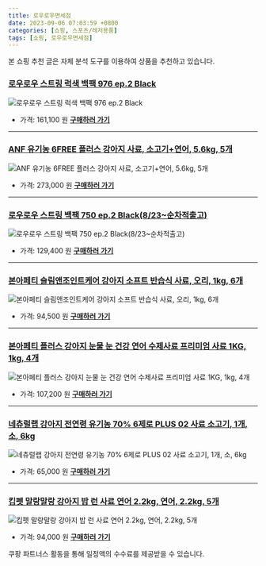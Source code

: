 ```yaml
---
title: 로우로우면세점
date: 2023-09-06 07:03:59 +0800
categories: [쇼핑, 스포츠/레저용품]
tags: [쇼핑, 로우로우면세점]
---
```

본 쇼핑 추천 글은 자체 분석 도구를 이용하여 상품을 추천하고 있습니다.
### [로우로우 스트링 럭색 백팩 976 ep.2 Black](https://link.coupang.com/re/AFFSDP?lptag=AF1030537&pageKey=7449689651&itemId=19391145199&vendorItemId=86984740025&traceid=V0-153-4123de6ea39fa94f&requestid=20230907070359397033130464&token=31850C%7CMIXED)
![로우로우 스트링 럭색 백팩 976 ep.2 Black](https://ads-partners.coupang.com/image1/LX8HG4sEVvEE7nAKLYiPg9d1XkQOZMqk7TiqCNKqpoidpvSM9Xhx4wdDeQlwpUNUBXM4EYMlXfARHgpVuwdL6OT0MbVelWaghyVpf3xQ6cTsUrQxhIzkhIlSrQ9d0tNRJ4VsT8iQ7gIkglN9S11BvtB9Mn6TFGZeZgcgxS-bM0xhp11SVZ1HXovsHdo0qEiG7G4u0XVH6VoRt6GRi9RmXvIoHKF1uSXwZEFnO0Di8S4qdSELjKvVJ12bwFqjSaZ3AoDyWHGGvdnPV8DJujCY1okc-fgQ4wjOX9DOpDC23K0=)
- 가격: 161,100 원
[**구매하러 가기**](https://link.coupang.com/re/AFFSDP?lptag=AF1030537&pageKey=7449689651&itemId=19391145199&vendorItemId=86984740025&traceid=V0-153-4123de6ea39fa94f&requestid=20230907070359397033130464&token=31850C%7CMIXED)
---
### [ANF 유기농 6FREE 플러스 강아지 사료, 소고기+연어, 5.6kg, 5개](https://link.coupang.com/re/AFFSDP?lptag=AF1030537&pageKey=1285967491&itemId=14592182672&vendorItemId=81966421163&traceid=V0-153-165cadbff8053466&clickBeacon=O252RiO2P9nPgv0mkSFftJhwVY%2BuW9WCMqDGx7UkjQH4tgs4cKNb%2FFTl52p9MliGydsEg5%2BHUKSMTQWi29Hr4Sy4mT1lfzHKpBY4HKeCL4WBxHLQPYa8%2FdyWYFxYUjOo%2BUVl9f2vQmrAb2yDKQevE1UOLF8H3lEjlyLjwd41hCd0Ate9xUXrRkXvEOv3GJXpJalD8SRfSMkmOTXNaIhcK8IMxwS4N82jQYZvU%2BnNQkHIBlD6Rp6qZ8FcZo3voTCjXMhfnQhgnuQ09SiPZ%2FwuSkb34l4tPGD4zxFKgsxL%2FCsR%2BLn7QLWtUjaIj036ixd8lmu1H3hZomfaXt1cji65hO8Gw4PectsLFmFSmaJSyCa4TeeiBnjqKfkDzL%2BfJG4wm3%2FS4qjUCqZNZTVE0lkFlCUpW82%2B6BIQ%2FSzjGjhfH0pdunaL8Qgk5uOLXxmdD1nDVcFcgdNwOsTaJRGyBRyASoon8%2ByKZVs3r3K6nJeZk8c4dm0pHDTTUt5yWvL4VotTgeE4z%2BTV1KiAUT8QDHFXTchM8Q2MIiGglIS%2BS6Ie%2BHKpPQzm5u0iWYBzqSwkzJIVU7Ll773VFhI%2B8p5w4teRYVYThBOxCSDZxjm0z9TgAWOSQg2fZpaiwyAOuiHfgm7ww9p%2F57bN%2BJYj8ot6MrNWDItQ43qe8hmY7RS7TFtwJcQKjjRlaDYODZ%2BFWYRdCeVAkQhPW%2BCG2GEPAyAtrtYcFw8thq%2BrMRsdrVtgQCUJj1W%2BoHV52DntPN6CNkBquBdorup2FQqUOmMByjFfBRU8FgEREmYTfsXwjLANQtjLJlf0%2BrJMzCcKO6QRicyhi4JuDUn1hWg%2FK37%2FjW2bEGmbLSIG7oEJIKwgWRZCJ1xRy4mh1KHUUCknwKbMtZ306Yv5&requestid=20230907070359397033130464&token=31850C%7CMIXED)
![ANF 유기농 6FREE 플러스 강아지 사료, 소고기+연어, 5.6kg, 5개](https://ads-partners.coupang.com/image1/V-XWZyn9Ch1PywaGV5R9ak7BNU6MAMqSC63YPUVhkb4e0KN4Xmz9sSwTT-8Otwu0VJ2QvGFUZDekfpXhx7h2wGUWtWCVlD7DvKw2xWMFzkRLJOxA3kdVzrhbGy4I2gxmtiXHuHq6vARfu43wRk-nWfCAZ1juxZONHfiQAclqu7Axl9Vn_Gc_Fl3hE9PMIOWaIpKrlfKahg1wu_8j153Wz_hT5lrfmEHAPpvA1kdDlvoQQftKb9ZrSf2Xt6xUWOgictG3bVyZZsL6u4VvzpAg3aCBQtET7K_ma_Lob-wQ0Jc_j_ptXw==)
- 가격: 273,000 원
[**구매하러 가기**](https://link.coupang.com/re/AFFSDP?lptag=AF1030537&pageKey=1285967491&itemId=14592182672&vendorItemId=81966421163&traceid=V0-153-165cadbff8053466&clickBeacon=O252RiO2P9nPgv0mkSFftJhwVY%2BuW9WCMqDGx7UkjQH4tgs4cKNb%2FFTl52p9MliGydsEg5%2BHUKSMTQWi29Hr4Sy4mT1lfzHKpBY4HKeCL4WBxHLQPYa8%2FdyWYFxYUjOo%2BUVl9f2vQmrAb2yDKQevE1UOLF8H3lEjlyLjwd41hCd0Ate9xUXrRkXvEOv3GJXpJalD8SRfSMkmOTXNaIhcK8IMxwS4N82jQYZvU%2BnNQkHIBlD6Rp6qZ8FcZo3voTCjXMhfnQhgnuQ09SiPZ%2FwuSkb34l4tPGD4zxFKgsxL%2FCsR%2BLn7QLWtUjaIj036ixd8lmu1H3hZomfaXt1cji65hO8Gw4PectsLFmFSmaJSyCa4TeeiBnjqKfkDzL%2BfJG4wm3%2FS4qjUCqZNZTVE0lkFlCUpW82%2B6BIQ%2FSzjGjhfH0pdunaL8Qgk5uOLXxmdD1nDVcFcgdNwOsTaJRGyBRyASoon8%2ByKZVs3r3K6nJeZk8c4dm0pHDTTUt5yWvL4VotTgeE4z%2BTV1KiAUT8QDHFXTchM8Q2MIiGglIS%2BS6Ie%2BHKpPQzm5u0iWYBzqSwkzJIVU7Ll773VFhI%2B8p5w4teRYVYThBOxCSDZxjm0z9TgAWOSQg2fZpaiwyAOuiHfgm7ww9p%2F57bN%2BJYj8ot6MrNWDItQ43qe8hmY7RS7TFtwJcQKjjRlaDYODZ%2BFWYRdCeVAkQhPW%2BCG2GEPAyAtrtYcFw8thq%2BrMRsdrVtgQCUJj1W%2BoHV52DntPN6CNkBquBdorup2FQqUOmMByjFfBRU8FgEREmYTfsXwjLANQtjLJlf0%2BrJMzCcKO6QRicyhi4JuDUn1hWg%2FK37%2FjW2bEGmbLSIG7oEJIKwgWRZCJ1xRy4mh1KHUUCknwKbMtZ306Yv5&requestid=20230907070359397033130464&token=31850C%7CMIXED)
---
### [로우로우 스트링 백팩 750 ep.2 Black(8/23~순차적출고)](https://link.coupang.com/re/AFFSDP?lptag=AF1030537&pageKey=7370552726&itemId=19011805489&vendorItemId=86595049294&traceid=V0-153-1b9757336c52f6fb&requestid=20230907070359397033130464&token=31850C%7CMIXED)
![로우로우 스트링 백팩 750 ep.2 Black(8/23~순차적출고)](https://ads-partners.coupang.com/image1/TiSUclP4mnIVyxiGThSAkJiF_Px5GS9RyeZql-66LV1azUXn2mqv1NglUsGNd64TlHOkO0_ElhVVQMVefIO5FJIcyX2EAfapk6amSIWaP9-2H59dyRbB72V_OoyXyBg4vH4lPPWpFtE1pCUnkMJ0tPRJEg1ubhjCkeeJxMhlk3B7FThysMHC781HwVdwa6-AB9se2G8Mhw-n51eN9p4WdPnJMaPHQeV3sMUxURPZx8JrHghtrxDFaz3k2biAhrDPQUh4eKJ5DAtcXoY_bAVRgBwwbmc9D0TvZR6aKQWQkzHW)
- 가격: 129,400 원
[**구매하러 가기**](https://link.coupang.com/re/AFFSDP?lptag=AF1030537&pageKey=7370552726&itemId=19011805489&vendorItemId=86595049294&traceid=V0-153-1b9757336c52f6fb&requestid=20230907070359397033130464&token=31850C%7CMIXED)
---
### [본아페티 슬림앤조인트케어 강아지 소프트 반습식 사료, 오리, 1kg, 6개](https://link.coupang.com/re/AFFSDP?lptag=AF1030537&pageKey=6340243180&itemId=14584169394&vendorItemId=81118712132&traceid=V0-153-7f4a15c41cf3bd9f&clickBeacon=O252RiO2P9nPgv0mkSFftJhwVY%2BuW9WCMqDGx7UkjQH4tgs4cKNb%2FFTl52p9MliGydsEg5%2BHUKSMTQWi29Hr4Sy4mT1lfzHKpBY4HKeCL4XU%2BevL7s0W3uWk8VULoRtm%2BUVl9f2vQmrAb2yDKQevE6yoXZR9qh25kP4rpRAB8w%2F%2B%2By3RsCsfS8Ik%2BypvhZ%2FaJalD8SRfSMkmOTXNaIhcK8IMxwS4N82jQYZvU%2BnNQkHIBlD6Rp6qZ8FcZo3voTCj1y5Bx6Tqm39vdLt%2FItbqACkP02z%2BjHKhHwYzdxAOKoGXI7CbhMrD%2FuFOyFkwwkOQtch2Ws7i4fE3FCshDkGYzB4C1jzvl3pQoIs7JVPmgyumf7L9EJglAJ5%2F5dr7FIvKfsEWOKp0FK1F%2Fgo2fLR7TFOWiJO2xr27jfT7pdC6%2B93SRzR4loTMHxvQR3xzDlwuXAuNHNFmAHhKR5Y3QT9hbKDC6v%2B59QqzzMJGzeAzwRGwXJ6I72lURIZNe%2BdlJgwC%2FcQw7eEEnusU%2BdlvmHYkjySMVAPfsIfCd%2FtmxCKxVKkM%2F4Ivc0PQZU74OayBquRaY%2F6h6iWY8Y6qDuICbgPdWblPG8rVhH4aTmLGdWLB4X%2BcRf2sA4dMetb7pZBY4%2B7uopEE5FMhYAKbV2S3So5wJEo1wSjKQQRcYfHXqmdKg2C9VmWgqhJHbQKZV9eGib%2BOgP1LsBsYle2EjRJYJsWT5OGjY9CqtXHgk4sjiXpzPkLzaHWAMmJUHcZpuC8d2dtE7SEhohNtFzC8tuGvbO3hAsGwlakS35R2UJLNh8QsGfEr7VTPsp%2B%2Fo0EjvfBnOKHkIYTK1Mg7%2FG1GiXixfztXJB1kUZ7ssVMM34TgA8aB8P%2BadEGGmSRAK2DuiNZTPwzY&requestid=20230907070359397033130464&token=31850C%7CMIXED)
![본아페티 슬림앤조인트케어 강아지 소프트 반습식 사료, 오리, 1kg, 6개](https://ads-partners.coupang.com/image1/nsV1UfrgNR0EdNmsniKac67MPN_2erXE4PHu1ypDpJstmlO25QzYe5FYHUVsJSmAw-9IQzPamFpzuCt1qE2QL9uPRCjjy5cEN8MjKuu6hz3b5TLtpH62oNiOISECYpfsbxcakORG_sdDu2A2bUHGKxJgs63wv-pW27NuB72ngjQD28fQELZ62EP2h-Af4CSA2e4Yh-osTzKsqZkstAwqIb05l6-o0P8XPKsDzy63SZQSaiPrtSJRwFusIzI7WqMSofavtFj85eL3D7Obw8_sDjeMZRDygfZfg2RFyA4dKI-MbwjI1dI=)
- 가격: 94,500 원
[**구매하러 가기**](https://link.coupang.com/re/AFFSDP?lptag=AF1030537&pageKey=6340243180&itemId=14584169394&vendorItemId=81118712132&traceid=V0-153-7f4a15c41cf3bd9f&clickBeacon=O252RiO2P9nPgv0mkSFftJhwVY%2BuW9WCMqDGx7UkjQH4tgs4cKNb%2FFTl52p9MliGydsEg5%2BHUKSMTQWi29Hr4Sy4mT1lfzHKpBY4HKeCL4XU%2BevL7s0W3uWk8VULoRtm%2BUVl9f2vQmrAb2yDKQevE6yoXZR9qh25kP4rpRAB8w%2F%2B%2By3RsCsfS8Ik%2BypvhZ%2FaJalD8SRfSMkmOTXNaIhcK8IMxwS4N82jQYZvU%2BnNQkHIBlD6Rp6qZ8FcZo3voTCj1y5Bx6Tqm39vdLt%2FItbqACkP02z%2BjHKhHwYzdxAOKoGXI7CbhMrD%2FuFOyFkwwkOQtch2Ws7i4fE3FCshDkGYzB4C1jzvl3pQoIs7JVPmgyumf7L9EJglAJ5%2F5dr7FIvKfsEWOKp0FK1F%2Fgo2fLR7TFOWiJO2xr27jfT7pdC6%2B93SRzR4loTMHxvQR3xzDlwuXAuNHNFmAHhKR5Y3QT9hbKDC6v%2B59QqzzMJGzeAzwRGwXJ6I72lURIZNe%2BdlJgwC%2FcQw7eEEnusU%2BdlvmHYkjySMVAPfsIfCd%2FtmxCKxVKkM%2F4Ivc0PQZU74OayBquRaY%2F6h6iWY8Y6qDuICbgPdWblPG8rVhH4aTmLGdWLB4X%2BcRf2sA4dMetb7pZBY4%2B7uopEE5FMhYAKbV2S3So5wJEo1wSjKQQRcYfHXqmdKg2C9VmWgqhJHbQKZV9eGib%2BOgP1LsBsYle2EjRJYJsWT5OGjY9CqtXHgk4sjiXpzPkLzaHWAMmJUHcZpuC8d2dtE7SEhohNtFzC8tuGvbO3hAsGwlakS35R2UJLNh8QsGfEr7VTPsp%2B%2Fo0EjvfBnOKHkIYTK1Mg7%2FG1GiXixfztXJB1kUZ7ssVMM34TgA8aB8P%2BadEGGmSRAK2DuiNZTPwzY&requestid=20230907070359397033130464&token=31850C%7CMIXED)
---
### [본아페티 플러스 강아지 눈물 눈 건강 연어 수제사료 프리미엄 사료 1KG, 1kg, 4개](https://link.coupang.com/re/AFFSDP?lptag=AF1030537&pageKey=6812934220&itemId=16749712067&vendorItemId=83931368158&traceid=V0-153-f75e5abbbd746784&clickBeacon=O252RiO2P9nPgv0mkSFftJhwVY%2BuW9WCMqDGx7UkjQH4tgs4cKNb%2FFTl52p9MliGydsEg5%2BHUKSMTQWi29Hr4Sy4mT1lfzHKpBY4HKeCL4X6NIxQKXfDjiWfHVUxeQwt%2BUVl9f2vQmrAb2yDKQevE%2BZzpspOhkD%2B77znfMKZfcij6jVIAakLpb%2BD3SH8IUIUJalD8SRfSMkmOTXNaIhcK8IMxwS4N82jQYZvU%2BnNQkHIBlD6Rp6qZ8FcZo3voTCjXMhfnQhgnuQ09SiPZ%2FwuSo%2BGQLt6mQdbQuJnpXWUVRovXOnw4hTnUOEMn67pFDFvyOKGjiTgjsWSWY1hqtO4MKvUx3KfdXRxPkmral8j9hDgO0eBrCH29VHNGN36og6h6jb4X96M1iYkanWRDGDRPVOWiJO2xr27jfT7pdC6%2B91IFZ%2Fje%2FBJ9Bugm2tSGVyRyU7ecwCrYmCTgVOv%2Bylq6TumhAabwMTePlfB%2FWICQqOwXJ6I72lURIZNe%2BdlJgwC%2FcQw7eEEnusU%2BdlvmHYkjySMVAPfsIfCd%2FtmxCKxVKkM%2F4Ivc0PQZU74OayBquRaY%2F6h6iWY8Y6qDuICbgPdWblPG8rVhH4aTmLGdWLB4X%2BcRf2sA4dMetb7pZBY4%2B7uopEE5FMhYAKbV2S3So5wJEo1wSjKQQRcYfHXqmdKg2C9VmWgqhJHbQKZV9eGib%2BOgP1LsBsYle2EjRJYJsWT5OGjY9CqtXHgk4sjiXpzPkLzaHWAMmJUHcZpuC8d2dtE7SEhohNtFzC8tuGvbO3hAsGwlakS35R2UJLNh8QsGfEr7VTPsp%2B%2Fo0EjvfBnOKHkIYTK1Mg7%2FG1GiXixfztXJB1kUZ7ssVMM34TgA8aB8P%2BadEGGmSRAK2DuiNZTPwzY&requestid=20230907070359397033130464&token=31850C%7CMIXED)
![본아페티 플러스 강아지 눈물 눈 건강 연어 수제사료 프리미엄 사료 1KG, 1kg, 4개](https://ads-partners.coupang.com/image1/2hDxq8q5vZjrCtID2oBSbjmU5ZR0lkvPU_yJerixJa-Y09LRhYQj3QNjKK_eTgUTHF0GwIwzhGtklHM4Ds9i_x_nCHPsSiOB23DK1--gHMSrO20PKMu1I5qS7TFW2witQqz288zwt_M9f05ervh-RSSWcj3Te_iLjz1cYxDVDW0U8WAhsFFxVjVxq9qqG8fbk5ZKPsn8z4CJZtfF3OKwUV2w6LP22eapjvPsDnGUMX8YBvdyBJkvsoPLGd6g890iv-_ho9sgXL0HkV0JE96befqKXbwDSR6BWh8vVStqz5Zy17eswHM=)
- 가격: 107,200 원
[**구매하러 가기**](https://link.coupang.com/re/AFFSDP?lptag=AF1030537&pageKey=6812934220&itemId=16749712067&vendorItemId=83931368158&traceid=V0-153-f75e5abbbd746784&clickBeacon=O252RiO2P9nPgv0mkSFftJhwVY%2BuW9WCMqDGx7UkjQH4tgs4cKNb%2FFTl52p9MliGydsEg5%2BHUKSMTQWi29Hr4Sy4mT1lfzHKpBY4HKeCL4X6NIxQKXfDjiWfHVUxeQwt%2BUVl9f2vQmrAb2yDKQevE%2BZzpspOhkD%2B77znfMKZfcij6jVIAakLpb%2BD3SH8IUIUJalD8SRfSMkmOTXNaIhcK8IMxwS4N82jQYZvU%2BnNQkHIBlD6Rp6qZ8FcZo3voTCjXMhfnQhgnuQ09SiPZ%2FwuSo%2BGQLt6mQdbQuJnpXWUVRovXOnw4hTnUOEMn67pFDFvyOKGjiTgjsWSWY1hqtO4MKvUx3KfdXRxPkmral8j9hDgO0eBrCH29VHNGN36og6h6jb4X96M1iYkanWRDGDRPVOWiJO2xr27jfT7pdC6%2B91IFZ%2Fje%2FBJ9Bugm2tSGVyRyU7ecwCrYmCTgVOv%2Bylq6TumhAabwMTePlfB%2FWICQqOwXJ6I72lURIZNe%2BdlJgwC%2FcQw7eEEnusU%2BdlvmHYkjySMVAPfsIfCd%2FtmxCKxVKkM%2F4Ivc0PQZU74OayBquRaY%2F6h6iWY8Y6qDuICbgPdWblPG8rVhH4aTmLGdWLB4X%2BcRf2sA4dMetb7pZBY4%2B7uopEE5FMhYAKbV2S3So5wJEo1wSjKQQRcYfHXqmdKg2C9VmWgqhJHbQKZV9eGib%2BOgP1LsBsYle2EjRJYJsWT5OGjY9CqtXHgk4sjiXpzPkLzaHWAMmJUHcZpuC8d2dtE7SEhohNtFzC8tuGvbO3hAsGwlakS35R2UJLNh8QsGfEr7VTPsp%2B%2Fo0EjvfBnOKHkIYTK1Mg7%2FG1GiXixfztXJB1kUZ7ssVMM34TgA8aB8P%2BadEGGmSRAK2DuiNZTPwzY&requestid=20230907070359397033130464&token=31850C%7CMIXED)
---
### [네츄럴랩 강아지 전연령 유기농 70% 6제로 PLUS 02 사료 소고기, 1개, 소, 6kg](https://link.coupang.com/re/AFFSDP?lptag=AF1030537&pageKey=7063678619&itemId=17503328661&vendorItemId=84670639028&traceid=V0-153-b9b1f4a00309fb60&clickBeacon=O252RiO2P9nPgv0mkSFftJhwVY%2BuW9WCMqDGx7UkjQH4tgs4cKNb%2FFTl52p9MliGydsEg5%2BHUKSMTQWi29Hr4Sy4mT1lfzHKpBY4HKeCL4WaJbqpokMAh6Sj%2BT3I5FKl%2BUVl9f2vQmrAb2yDKQevE3AmyhMtvCSy4IK1N7cwOmj5X5zQ0iHfBEhUIDWy%2B0iUJalD8SRfSMkmOTXNaIhcK8IMxwS4N82jQYZvU%2BnNQkHIBlD6Rp6qZ8FcZo3voTCjXMhfnQhgnuQ09SiPZ%2FwuSp0URzdvKz%2FX9%2BQGqm8EODW4H7zSxUE%2FeTXnehBXHpXsfg4j6yCe5Lhz5D0pv0mfpJONa5GkwPKpHAEaltv7wBK%2FNUiJ%2Bns7PnYl6HKW6wSTbF%2FQt5LOvcgO1vVAHyM3EuVSNegBa%2BUukvHUaqDkLpelyGWpEu3kTMBJ4DGrbcN2IzK8yOMvbkUtEaMckb%2FNdMBY5yQ7IlLXU0CNmBSWEqtb%2F2D16KuwR7DLip6eQHMQYXxnn8qy6sMdXaoIBXH5hK6kyN7ddnjWC8YeeEcnG3Qmiiln1%2B4nRCbKUQP4mxTba7hLZHyPuUhqQ0v2jien05uFD30BfxChq%2BLSm8kYpkg3815mRyiSVOzkOMCXSyVAq%2FOlZZEuQ%2FcdVmb%2BkD85uR227Wd7vLJYbYfLePbN4BlKvXRY%2FyegpWzJ3bmveWuq4LjrnWu5D%2FC%2FFrMne1csEVeZ%2Fl3b7FGhd3DwLY3pT1KIKIMUVuB%2BEWQceL8f6kXZxZMqRe1546hFrWf%2BogyWCro%2FYAPlfY1UOgpHEHe0EFEvcGdXqcVifX6kBf7i1RbJYCwlNaiFyRf0%2F8qrvzrdYtWHApaR5q25%2BlYIIaddsE6ERDWD7afuyIqrqtZbSUiz&requestid=20230907070359397033130464&token=31850C%7CMIXED)
![네츄럴랩 강아지 전연령 유기농 70% 6제로 PLUS 02 사료 소고기, 1개, 소, 6kg](https://ads-partners.coupang.com/image1/vGt6e78yx2IKkFZwvOgeblfLu2PVWBFN5F_Dan4TKWjDDEx3dk3ESA5IuO19GW7lt3cOnGhoS4FnPcFDc5kl2F04qcvxWfFcK1s_OFaGZlk12RfyoCwgM-bxA8uqsRc5361CLn8RZh1RjXJRnvwUTZ1WPiZwO_3LFD_k2BlWjOOJqNiCguWgxB3ftlmTGWFZ27woGlXcqDR-UWA5UZdBRsg5PTea84umEobHTwCejLqn1wGSnlqnTKTr-qvJldoOmeuLGyVlCupvwHUc0FH97hAColE=)
- 가격: 65,000 원
[**구매하러 가기**](https://link.coupang.com/re/AFFSDP?lptag=AF1030537&pageKey=7063678619&itemId=17503328661&vendorItemId=84670639028&traceid=V0-153-b9b1f4a00309fb60&clickBeacon=O252RiO2P9nPgv0mkSFftJhwVY%2BuW9WCMqDGx7UkjQH4tgs4cKNb%2FFTl52p9MliGydsEg5%2BHUKSMTQWi29Hr4Sy4mT1lfzHKpBY4HKeCL4WaJbqpokMAh6Sj%2BT3I5FKl%2BUVl9f2vQmrAb2yDKQevE3AmyhMtvCSy4IK1N7cwOmj5X5zQ0iHfBEhUIDWy%2B0iUJalD8SRfSMkmOTXNaIhcK8IMxwS4N82jQYZvU%2BnNQkHIBlD6Rp6qZ8FcZo3voTCjXMhfnQhgnuQ09SiPZ%2FwuSp0URzdvKz%2FX9%2BQGqm8EODW4H7zSxUE%2FeTXnehBXHpXsfg4j6yCe5Lhz5D0pv0mfpJONa5GkwPKpHAEaltv7wBK%2FNUiJ%2Bns7PnYl6HKW6wSTbF%2FQt5LOvcgO1vVAHyM3EuVSNegBa%2BUukvHUaqDkLpelyGWpEu3kTMBJ4DGrbcN2IzK8yOMvbkUtEaMckb%2FNdMBY5yQ7IlLXU0CNmBSWEqtb%2F2D16KuwR7DLip6eQHMQYXxnn8qy6sMdXaoIBXH5hK6kyN7ddnjWC8YeeEcnG3Qmiiln1%2B4nRCbKUQP4mxTba7hLZHyPuUhqQ0v2jien05uFD30BfxChq%2BLSm8kYpkg3815mRyiSVOzkOMCXSyVAq%2FOlZZEuQ%2FcdVmb%2BkD85uR227Wd7vLJYbYfLePbN4BlKvXRY%2FyegpWzJ3bmveWuq4LjrnWu5D%2FC%2FFrMne1csEVeZ%2Fl3b7FGhd3DwLY3pT1KIKIMUVuB%2BEWQceL8f6kXZxZMqRe1546hFrWf%2BogyWCro%2FYAPlfY1UOgpHEHe0EFEvcGdXqcVifX6kBf7i1RbJYCwlNaiFyRf0%2F8qrvzrdYtWHApaR5q25%2BlYIIaddsE6ERDWD7afuyIqrqtZbSUiz&requestid=20230907070359397033130464&token=31850C%7CMIXED)
---
### [킵펫 말랑말랑 강아지 밥 런 사료 연어 2.2kg, 연어, 2.2kg, 5개](https://link.coupang.com/re/AFFSDP?lptag=AF1030537&pageKey=6559793197&itemId=15645482826&vendorItemId=82861485941&traceid=V0-153-e081a6c771fc5ac3&clickBeacon=O252RiO2P9nPgv0mkSFftJhwVY%2BuW9WCMqDGx7UkjQH4tgs4cKNb%2FFTl52p9MliGydsEg5%2BHUKSMTQWi29Hr4Sy4mT1lfzHKpBY4HKeCL4UNrBNxZ85pNqFbg10qlpYH%2BUVl9f2vQmrAb2yDKQevEzBWKDLls7gdo0Tgaf%2BpX6c6qlV6kVn6EYd2EtkllaB9JalD8SRfSMkmOTXNaIhcK8IMxwS4N82jQYZvU%2BnNQkHIBlD6Rp6qZ8FcZo3voTCjIt%2BYlG5pqPYGl%2Bdqo0XIXm2VGh8OiRXEReh0h2VyLhC0IWMSryCOj3jKJXHAqTyDhOLBHqZnl%2F4hQk%2B1HUXtOTtYWVrBLvIy1pvLcT683uLQpGMYY5YiMIwfQsB%2Fm%2B9n%2FEDFPYyHWMGfYQNLqtP8QFs4J%2BMubwtmmxg9oStnoOpaIWgg2BRds%2B1aLAdJwgLAWvqbdEr4jOQa1mcg47G0lG3L%2FMktaUUohLtgJIUefPC%2F1O2C88A9c7zKYnazJ2bVCxhwamZwlzXnNE6A7JXEuWkKAbT4iDIetG7qV%2F%2Bpsdg1Lc25gOHNfCrp%2BuFRJqCtrDcAo0IWEnKuyMuN2BDX0PIeY2ZeIGVYKUMY%2FodCiJPmeOKYzTGhLjaMiraWHvgUlunBAcj54vThWA3jP%2BtbThE0udvRdEkljMsYOqhagQYN%2FDgPXvfGt91fHoo%2FiLhLW3%2BtIaByc64iap%2FAX05hgZDGDcrh22hFmM4dLoJug5IitZKsgPkmuXQlPsHH0rOlJzTUXUvmu1%2Fu6RTimfVU6lwrXDG%2Fg0OAK%2Fyfv1tk3%2FCbsOaDQ25Iv3UfpbCwZn%2BnIFSSxJc18w131d0y2osIiAJWPWhiG29ku9aURHSF9W4Q5TLjPQakngng4ROfyDYs&requestid=20230907070359397033130464&token=31850C%7CMIXED)
![킵펫 말랑말랑 강아지 밥 런 사료 연어 2.2kg, 연어, 2.2kg, 5개](https://ads-partners.coupang.com/image1/yrxRtcvPQcyEoDcRyqzyQzfrFkWdqJ79TJOM5fSUhDIxoDmf0si0pkDg84Ygc4AW6DE67mEx-Rm8b_XK9TiMSgpacYB2KeQwTp4dzyHjO1sDcYiO_5tDfW9-RnHQCwd22MFOAWZWtgC-45GORMNZQhfBVHTY3GFEeaZiinRCvyCr21qyybZ76mYadiC1M2bgENF9_UIgiFd2XZMneNibcMqxxCO8NW3giopXqh7gnPYT2H3SVvpw_J1YKD_Q5_E0zf4tfjI2-xRcMqRyI_uHgbPSDeJXeANve7_iPNBVjrwVGcTgoQ==)
- 가격: 94,000 원
[**구매하러 가기**](https://link.coupang.com/re/AFFSDP?lptag=AF1030537&pageKey=6559793197&itemId=15645482826&vendorItemId=82861485941&traceid=V0-153-e081a6c771fc5ac3&clickBeacon=O252RiO2P9nPgv0mkSFftJhwVY%2BuW9WCMqDGx7UkjQH4tgs4cKNb%2FFTl52p9MliGydsEg5%2BHUKSMTQWi29Hr4Sy4mT1lfzHKpBY4HKeCL4UNrBNxZ85pNqFbg10qlpYH%2BUVl9f2vQmrAb2yDKQevEzBWKDLls7gdo0Tgaf%2BpX6c6qlV6kVn6EYd2EtkllaB9JalD8SRfSMkmOTXNaIhcK8IMxwS4N82jQYZvU%2BnNQkHIBlD6Rp6qZ8FcZo3voTCjIt%2BYlG5pqPYGl%2Bdqo0XIXm2VGh8OiRXEReh0h2VyLhC0IWMSryCOj3jKJXHAqTyDhOLBHqZnl%2F4hQk%2B1HUXtOTtYWVrBLvIy1pvLcT683uLQpGMYY5YiMIwfQsB%2Fm%2B9n%2FEDFPYyHWMGfYQNLqtP8QFs4J%2BMubwtmmxg9oStnoOpaIWgg2BRds%2B1aLAdJwgLAWvqbdEr4jOQa1mcg47G0lG3L%2FMktaUUohLtgJIUefPC%2F1O2C88A9c7zKYnazJ2bVCxhwamZwlzXnNE6A7JXEuWkKAbT4iDIetG7qV%2F%2Bpsdg1Lc25gOHNfCrp%2BuFRJqCtrDcAo0IWEnKuyMuN2BDX0PIeY2ZeIGVYKUMY%2FodCiJPmeOKYzTGhLjaMiraWHvgUlunBAcj54vThWA3jP%2BtbThE0udvRdEkljMsYOqhagQYN%2FDgPXvfGt91fHoo%2FiLhLW3%2BtIaByc64iap%2FAX05hgZDGDcrh22hFmM4dLoJug5IitZKsgPkmuXQlPsHH0rOlJzTUXUvmu1%2Fu6RTimfVU6lwrXDG%2Fg0OAK%2Fyfv1tk3%2FCbsOaDQ25Iv3UfpbCwZn%2BnIFSSxJc18w131d0y2osIiAJWPWhiG29ku9aURHSF9W4Q5TLjPQakngng4ROfyDYs&requestid=20230907070359397033130464&token=31850C%7CMIXED)


쿠팡 파트너스 활동을 통해 일정액의 수수료를 제공받을 수 있습니다.
